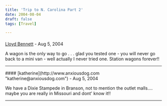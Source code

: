 ```yaml
---
title: 'Trip to N. Carolina Part 2'
date: 2004-08-04
draft: false
tags: [Travel]

---
```



#### 
[Lloyd Bennett]( "oatwd@sasktel.net") - <time datetime="2004-08-06 02:34:19">Aug 5, 2004</time>

A wagon is the only way to go . . . glad you tested one - you will never go back to a mini van - well actually I never tried one. Station wagons forever!!
<hr />
#### 
[katherine](http://www.anxiousdog.com "katherine@anxiousdog.com") - <time datetime="2004-08-06 10:24:43">Aug 5, 2004</time>

We have a Dixie Stampede in Branson, not to mention the outlet malls.... maybe you are really in Missouri and dont' know it!!
<hr />
